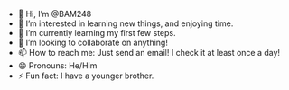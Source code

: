 - 👋 Hi, I’m @BAM248
- 👀 I’m interested in learning new things, and enjoying time.
- 🌱 I’m currently learning my first few steps.
- 💞️ I’m looking to collaborate on anything!
- 📫 How to reach me: Just send an email! I check it at least once a day!
- 😄 Pronouns: He/Him
- ⚡ Fun fact: I have a younger brother.

<!---
BAM248/BAM248 is a ✨ special ✨ repository because its `README.md` (this file) appears on your GitHub profile.
You can click the Preview link to take a look at your changes.
--->
